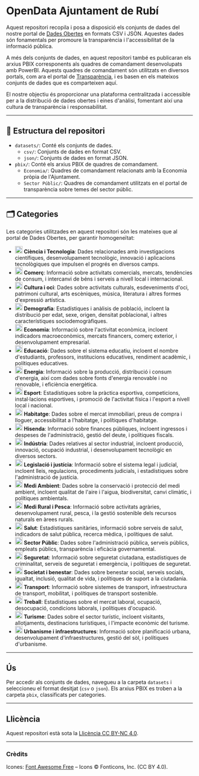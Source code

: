 # OpenData Ajuntament de Rubí
Aquest repositori recopila i posa a disposició els conjunts de dades del nostre portal de [Dades Obertes](https://www.seu-e.cat/ca/web/rubi/dades-obertes) en formats CSV i JSON. Aquestes dades són fonamentals per promoure la transparència i l'accessibilitat de la informació pública.

A més dels conjunts de dades, en aquest repositori també es publicaran els arxius PBIX corresponents als quadres de comandament desenvolupats amb PowerBI. Aquests quadres de comandament són utilitzats en diversos portals, com ara el portal de [Transparència](https://www.seu-e.cat/ca/web/rubi/govern-obert-i-transparencia), i es basen en els mateixos conjunts de dades que es comparteixen aquí.

El nostre objectiu és proporcionar una plataforma centralitzada i accessible per a la distribució de dades obertes i eines d'anàlisi, fomentant així una cultura de transparència i responsabilitat.

---

## 📂 Estructura del repositori

- `datasets/`: Conté els conjunts de dades.
  - `csv/`: Conjunts de dades en format CSV.
  - `json/`: Conjunts de dades en format JSON.
- `pbix/`: Conté els arxius PBIX de quadres de comandament.
  - `Economia/`: Quadres de comandament relacionats amb la Economia pròpia de l'Ajuntament.
  - `Sector Públic/`: Quadres de comandament utilitzats en el portal de transparència sobre temes del sector públic.

---

## 🗂 Categories

Les categories utilitzades en aquest repositori són les mateixes que al portal de Dades Obertes, per garantir homogeneïtat:

- <img src="assets/icons/flask.svg" width="20" alt="Ciència i Tecnologia"> **Ciència i Tecnologia**: Dades relacionades amb investigacions científiques, desenvolupament tecnològic, innovació i aplicacions tecnològiques que impulsen el progrés en diversos camps.
- <img src="assets/icons/store.svg" width="20" alt="Comerç"> **Comerç**: Informació sobre activitats comercials, mercats, tendències de consum, i intercanvi de béns i serveis a nivell local i internacional.
- <img src="assets/icons/masks-theater.svg" width="20" alt="Cultura i oci"> **Cultura i oci**: Dades sobre activitats culturals, esdeveniments d'oci, patrimoni cultural, arts escèniques, música, literatura i altres formes d'expressió artística.
- <img src="assets/icons/users.svg" width="20" alt="Demografia"> **Demografia**: Estadístiques i anàlisis de població, incloent la distribució per edat, sexe, origen, densitat poblacional, i altres característiques sociodemogràfiques.
- <img src="assets/icons/chart-line.svg" width="20" alt="Economia"> **Economia**: Informació sobre l'activitat econòmica, incloent indicadors macroeconòmics, mercats financers, comerç exterior, i desenvolupament empresarial.
- <img src="assets/icons/graduation-cap.svg" width="20" alt="Educació"> **Educació**: Dades sobre el sistema educatiu, incloent el nombre d'estudiants, professors, institucions educatives, rendiment acadèmic, i polítiques educatives.
- <img src="assets/icons/bolt.svg" width="20" alt="Energia"> **Energia**: Informació sobre la producció, distribució i consum d'energia, així com dades sobre fonts d'energia renovable i no renovable, i eficiència energètica.
- <img src="assets/icons/futbol.svg" width="20" alt="Esport"> **Esport**: Estadístiques sobre la pràctica esportiva, competicions, instal·lacions esportives, i promoció de l'activitat física i l'esport a nivell local i nacional.
- <img src="assets/icons/house.svg" width="20" alt="Habitatge"> **Habitatge**: Dades sobre el mercat immobiliari, preus de compra i lloguer, accessibilitat a l'habitatge, i polítiques d'habitatge.
- <img src="assets/icons/coins.svg" width="20" alt="Hisenda"> **Hisenda**: Informació sobre finances públiques, incloent ingressos i despeses de l'administració, gestió del deute, i polítiques fiscals.
- <img src="assets/icons/industry.svg" width="20" alt="Indústria"> **Indústria**: Dades relatives al sector industrial, incloent producció, innovació, ocupació industrial, i desenvolupament tecnològic en diversos sectors.
- <img src="assets/icons/scale-balanced.svg" width="20" alt="Legislació i justícia"> **Legislació i justícia**: Informació sobre el sistema legal i judicial, incloent lleis, regulacions, procediments judicials, i estadístiques sobre l'administració de justícia.
- <img src="assets/icons/leaf.svg" width="20" alt="Medi Ambient"> **Medi Ambient**: Dades sobre la conservació i protecció del medi ambient, incloent qualitat de l'aire i l'aigua, biodiversitat, canvi climàtic, i polítiques ambientals.
- <img src="assets/icons/tractor.svg" width="20" alt="Medi Rural i Pesca"> **Medi Rural i Pesca**: Informació sobre activitats agràries, desenvolupament rural, pesca, i la gestió sostenible dels recursos naturals en àrees rurals.
- <img src="assets/icons/heart-pulse.svg" width="20" alt="Salut"> **Salut**: Estadístiques sanitàries, informació sobre serveis de salut, indicadors de salut pública, recerca mèdica, i polítiques de salut.
- <img src="assets/icons/building-columns.svg" width="20" alt="Sector Públic"> **Sector Públic**: Dades sobre l'administració pública, serveis públics, empleats públics, transparència i eficàcia governamental.
- <img src="assets/icons/shield-halved.svg" width="20" alt="Seguretat"> **Seguretat**: Informació sobre seguretat ciutadana, estadístiques de criminalitat, serveis de seguretat i emergència, i polítiques de seguretat.
- <img src="assets/icons/people-group.svg" width="20" alt="Societat i benestar"> **Societat i benestar**: Dades sobre benestar social, serveis socials, igualtat, inclusió, qualitat de vida, i polítiques de suport a la ciutadania.
- <img src="assets/icons/bus.svg" width="20" alt="Transport"> **Transport**: Informació sobre sistemes de transport, infraestructura de transport, mobilitat, i polítiques de transport sostenible.
- <img src="assets/icons/briefcase.svg" width="20" alt="Treball"> **Treball**: Estadístiques sobre el mercat laboral, ocupació, desocupació, condicions laborals, i polítiques d'ocupació.
- <img src="assets/icons/umbrella-beach.svg" width="20" alt="Turisme"> **Turisme**: Dades sobre el sector turístic, incloent visitants, allotjaments, destinacions turístiques, i l'impacte econòmic del turisme.
- <img src="assets/icons/city.svg" width="20" alt="Urbanisme i infraestructures"> **Urbanisme i infraestructures**: Informació sobre planificació urbana, desenvolupament d'infraestructures, gestió del sòl, i polítiques d'urbanisme.

---

## Ús

Per accedir als conjunts de dades, navegueu a la carpeta `datasets` i seleccioneu el format desitjat (`csv` o `json`). Els arxius PBIX es troben a la carpeta `pbix`, classificats per categories.

---

## Llicència

Aquest repositori està sota la [Llicència CC BY-NC 4.0](LICENSE).

---

### Crèdits

Icones: [Font Awesome Free](https://fontawesome.com) – Icons © Fonticons, Inc. (CC BY 4.0).
